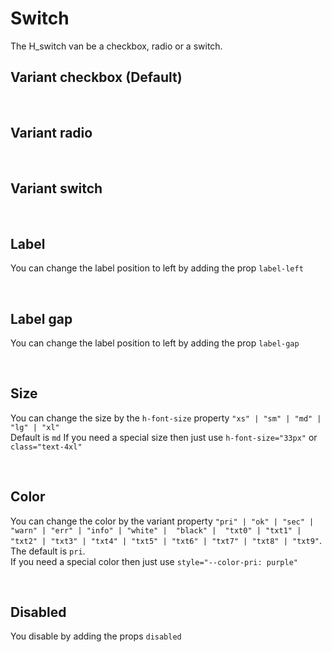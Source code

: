 # Switch

The H_switch van be a checkbox, radio or a switch.<br>

## Variant checkbox (Default)

<hhl-live-editor title="" htmlCode='
    <template>
    <div class="flex items-center gap-4 flex-wrap">
        <H_switch autofocus label="Switch 1"  v-model="check" variant="checkbox"></H_switch>
        <H_switch label="Switch 2" v-model="check" variant="checkbox"></H_switch>    
        <H_switch label="Switch 3" v-model="check" variant="checkbox"></H_switch>
    </div>
    </template>
    <script>
        const check = ref(true);
        return {check}
    </script>
'>
</hhl-live-editor>

<br>

## Variant radio

<hhl-live-editor title="" htmlCode='
    <template>
    <div class="flex items-center gap-4 flex-wrap">
        <H_switch switch label="Switch 1"  v-model="check" variant="radio" value="n1"></H_switch>
        <H_switch switch label="Switch 2" v-model="check" variant="radio" value="n2"></H_switch>    
        <H_switch switch label="Switch 3" v-model="check" variant="radio" value="n3"></H_switch>
    </div>
    </template>
    <script>
        const check = ref("");
        return {check}
    </script>
'>
</hhl-live-editor>

<br>

## Variant switch

<hhl-live-editor title="" htmlCode='
    <template>
    <div class="flex items-center gap-4 flex-wrap">
        <H_switch label="Radio 1"  v-model="radioVal" variant="switch" value="n1"></H_switch>
        <H_switch label="Radio 2" v-model="radioVal" variant="switch" value="n2"></H_switch>    
        <H_switch label="Radio 3" v-model="radioVal" variant="switch" value="n3"></H_switch>
    </div>
    </template>
    <script>
               const radioVal = ref([]);
        return {radioVal}
    </script>
'>
</hhl-live-editor>

<br>

## Label

You can change the label position to left by adding the prop `label-left`

<hhl-live-editor title="" htmlCode='
    <template>
    <div class="flex items-center gap-4 flex-wrap">
        <H_switch label="label standard" v-model="check"></H_switch>
        <H_switch label-left label="Label left" v-model="check"></H_switch>  
       <div class="flex-1" /> 
    </div>
    </template>
    <script>
        const check = ref(true);
        return {check}
    </script>
'>
</hhl-live-editor>

<br>

## Label gap

You can change the label position to left by adding the prop `label-gap`

<hhl-live-editor title="" htmlCode='
    <template>
    <div class="flex items-center gap-4 flex-wrap">
        <H_switch label="label standard" v-model="check" label-gap="33px"></H_switch>
        <H_switch label-left label="Label left" v-model="check" label-gap="1px"></H_switch>  
       <div class="flex-1" /> 
    </div>
    </template>
    <script>
        const check = ref(true);
        return {check}
    </script>
'>
</hhl-live-editor>

<br>

## Size

You can change the size by the `h-font-size` property `"xs" | "sm" | "md" | "lg" | "xl"`<br>
Default is `md`
If you need a special size then just use `h-font-size="33px"` or `class="text-4xl"`

<hhl-live-editor title="" htmlCode='
    <template>
    <div class="flex items-center gap-4 flex-wrap">
        <H_switch h-font-size="xs" label="XS" v-model="radio" value="n1" variant="radio"></H_switch>
        <H_switch h-font-size="sm"  label="SM" v-model="radio" value="n2" variant="radio"></H_switch>    
        <H_switch h-font-size="md" label="MD default" v-model="radio" value="n3" variant="radio"></H_switch>
        <H_switch h-font-size="lg"  label="LG" v-model="radio" value="n4" variant="radio"></H_switch>  
        <H_switch h-font-size="xl"  label="XL" v-model="radio" value="n5" variant="radio"></H_switch>  
        <H_switch h-font-size="33px" label="raw value" v-model="radio" value="n6" variant="radio"></H_switch>
        <H_switch class="text-4xl" label="class" v-model="radio" value="n6" variant="radio"></H_switch>
    </div>
    <div class="flex items-center gap-4 flex-wrap mt-9">
        <H_switch h-font-size="xs" label="XS" v-model="check"></H_switch>
        <H_switch h-font-size="sm"  label="SM" v-model="check"></H_switch>    
        <H_switch h-font-size="md" label="MD default" v-model="check"></H_switch>
        <H_switch h-font-size="lg"  label="LG" v-model="check"></H_switch>  
        <H_switch h-font-size="xl"  label="XL" v-model="check"></H_switch>  
    </div>
     <div class="flex items-center gap-4 flex-wrap mt-9">
        <H_switch h-font-size="xs" label="XS" v-model="sw" variant="switch"></H_switch>
        <H_switch h-font-size="sm"  label="SM" v-model="sw" variant="switch"></H_switch>    
        <H_switch h-font-size="md" label="MD default" v-model="sw" variant="switch"></H_switch>
        <H_switch h-font-size="lg"  label="LG" v-model="sw" variant="switch"></H_switch>  
        <H_switch h-font-size="xl"  label="XL" v-model="sw" variant="switch"></H_switch>   
    </div>
    </template>
    <script>
        const check = ref(true);
        const radio = ref("n5");
        const sw = ref(true);
        return {check,radio,sw}
    </script>
'>
</hhl-live-editor>

<br>

## Color

You can change the color by the variant property `"pri" | "ok" | "sec" | "warn" | "err" | "info" | "white" |  "black" |  "txt0" | "txt1" | "txt2" | "txt3" | "txt4" | "txt5" | "txt6" | "txt7" | "txt8" | "txt9"`. <br>
The default is `pri`.<br>
If you need a special color then just use `style="--color-pri: purple"`

<hhl-live-editor title="" htmlCode='
    <template>
    <div class="flex items-center gap-4 flexWrap">
        <H_switch label="pri" v-model="check" variant="radio" h-color="var(--color-pri)" size="xs"></H_switch>
        <H_switch label="sec" v-model="check" variant="radio" h-color="var(--color-sec)" size="xs"></H_switch>    
        <H_switch label="ok" v-model="check" variant="radio"  h-color="var(--color-ok)" size="xs"></H_switch>
        <H_switch label="err" v-model="check" variant="radio" h-color="var(--color-err)" size="xs"></H_switch>
        <H_switch label="warn" v-model="check" variant="radio" h-color="var(--color-warn)" size="xs"></H_switch>
        <H_switch label="info" v-model="check" variant="radio" h-color="var(--color-info)" size="xs"></H_switch>
        <H_switch label="txt0" v-model="check" variant="radio" h-color="var(--color-txt0)" size="xs"></H_switch>
        <H_switch label="txt1" v-model="check" variant="radio" h-color="var(--color-txt1)" size="xs"></H_switch>
        <H_switch label="txt2" v-model="check" variant="radio" h-color="var(--color-txt2)" size="xs"></H_switch>
        <H_switch label="txt3" v-model="check" variant="radio" h-color="var(--color-txt3)" size="xs"></H_switch>
        <H_switch label="txt4" v-model="check" variant="radio" h-color="var(--color-txt4)" size="xs"></H_switch>
        <H_switch label="txt5" v-model="check" variant="radio" h-color="var(--color-txt5)" size="xs"></H_switch>
        <H_switch label="txt6" v-model="check" variant="radio" h-color="var(--color-txt6)" size="xs"></H_switch>
        <H_switch label="txt7" v-model="check" variant="radio" h-color="var(--color-txt7)" size="xs"></H_switch>
        <H_switch label="txt8" v-model="check" variant="radio" h-color="var(--color-txt8)" size="xs"></H_switch>
        <H_switch label="txt9" v-model="check" variant="radio" h-color="var(--color-txt9)" size="xs"></H_switch>
        <H_switch label="purple" v-model="check" variant="radio" h-color="purple"  size="xs"></H_switch>
    </div>
    <div class="flex items-center gap-4 wrap mt-9">
        <H_switch label="pri" v-model="radio" h-color="var(--color-pri)" size="xs"></H_switch>
        <H_switch label="sec" v-model="radio" h-color="var(--color-sec)" size="xs"></H_switch>    
        <H_switch label="ok" v-model="radio" h-color="var(--color-ok)" size="xs"></H_switch>
        <H_switch label="err" v-model="radio" h-color="var(--color-err)" size="xs"></H_switch>
        <H_switch label="warn" v-model="radio" h-color="var(--color-warn)" size="xs"></H_switch>
        <H_switch label="info" v-model="radio" h-color="var(--color-info)" size="xs"></H_switch>
        <H_switch label="txt0" v-model="radio" h-color="var(--color-txt0)" size="xs"></H_switch>
        <H_switch label="txt1" v-model="radio" h-color="var(--color-txt1)" size="xs"></H_switch>
        <H_switch label="txt2" v-model="radio" h-color="var(--color-txt2)" size="xs"></H_switch>
        <H_switch label="txt3" v-model="radio" h-color="var(--color-txt3)" size="xs"></H_switch>
        <H_switch label="txt4" v-model="radio" h-color="var(--color-txt4)" size="xs"></H_switch>
        <H_switch label="txt5" v-model="radio" h-color="var(--color-txt5)" size="xs"></H_switch>
        <H_switch label="txt6" v-model="radio" h-color="var(--color-txt6)" size="xs"></H_switch>
        <H_switch label="txt7" v-model="radio" h-color="var(--color-txt7)" size="xs"></H_switch>
        <H_switch label="txt8" v-model="radio" h-color="var(--color-txt8)" size="xs"></H_switch>
        <H_switch label="txt9" v-model="radio" h-color="var(--color-txt9)" size="xs"></H_switch>
        <H_switch h-color="purple" label="purple" v-model="radio"  size="xs"></H_switch>
    </div>
    <div class="flex items-center gap-4 flex-wrap  mt-9">
        <H_switch label="pri" v-model="sw" h-color="var(--color-pri)" variant="switch" size="xs"></H_switch>
        <H_switch label="sec" v-model="sw" h-color="var(--color-sec)" variant="switch" size="xs"></H_switch>    
        <H_switch label="ok" v-model="sw" h-color="var(--color-ok)" variant="switch" size="xs"></H_switch>
        <H_switch label="err" v-model="sw" h-color="var(--color-err)" variant="switch" size="xs"></H_switch>
        <H_switch label="warn" v-model="sw" h-color="var(--color-warn)" variant="switch" size="xs"></H_switch>
        <H_switch label="info" v-model="sw" h-color="var(--color-info)" variant="switch" size="xs"></H_switch>
        <H_switch label="txt0" v-model="sw" h-color="var(--color-txt0)" variant="switch" size="xs"></H_switch>
        <H_switch label="txt1" v-model="sw" h-color="var(--color-txt1)" variant="switch" size="xs"></H_switch>
        <H_switch label="txt2" v-model="sw" h-color="var(--color-txt2)" variant="switch" size="xs"></H_switch>
        <H_switch label="txt3" v-model="sw" h-color="var(--color-txt3)" variant="switch" size="xs"></H_switch>
        <H_switch label="txt4" v-model="sw" h-color="var(--color-txt4)" variant="switch" size="xs"></H_switch>
        <H_switch label="txt5" v-model="sw" h-color="var(--color-txt5)" variant="switch" size="xs"></H_switch>
        <H_switch label="txt6" v-model="sw" h-color="var(--color-txt6)" variant="switch" size="xs"></H_switch>
        <H_switch label="txt7" v-model="sw" h-color="var(--color-txt7)" variant="switch" size="xs"></H_switch>
        <H_switch label="txt8" v-model="sw" h-color="var(--color-txt8)" variant="switch" size="xs"></H_switch>
        <H_switch label="txt9" v-model="sw" h-color="var(--color-txt9)" variant="switch" size="xs"></H_switch>
        <H_switch h-color="purple" label="purple" v-model="sw" variant="switch" size="xs"></H_switch>
    </div>
    </template>
    <script>
        const check = ref(true);
        const radio = ref("c");
        const sw = ref(true);
        return {check,radio,sw}
    </script>
'>
</hhl-live-editor>

<br>

## Disabled

You disable by adding the props `disabled`

<hhl-live-editor title="" htmlCode='
<template>
    <div class="flex items-center gap-4 flexWrap">
        <H_switch label="pri" v-model="check" variant="radio" h-color="var(--color-pri)" size="xs" disabled></H_switch>
        <H_switch label="sec" v-model="check" variant="radio" h-color="var(--color-sec)" size="xs" disabled></H_switch>    
        <H_switch label="ok" v-model="check" variant="radio" h-color="var(--color-ok)" size="xs" disabled></H_switch>
        <H_switch label="err" v-model="check" variant="radio" h-color="var(--color-err)" size="xs" disabled></H_switch>
        <H_switch label="warn" v-model="check" variant="radio" h-color="var(--color-warn)" size="xs" disabled></H_switch>
        <H_switch label="info" v-model="check" variant="radio" h-color="var(--color-info)" size="xs" disabled></H_switch>
        <H_switch label="txt0" v-model="check" variant="radio" h-color="var(--color-txt0)" size="xs" disabled></H_switch>
        <H_switch label="txt1" v-model="check" variant="radio" h-color="var(--color-txt1)" size="xs" disabled></H_switch>
        <H_switch label="txt2" v-model="check" variant="radio" h-color="var(--color-txt2)" size="xs" disabled></H_switch>
        <H_switch label="txt3" v-model="check" variant="radio" h-color="var(--color-txt3)" size="xs" disabled></H_switch>
        <H_switch label="txt4" v-model="check" variant="radio" h-color="var(--color-txt4)" size="xs" disabled></H_switch>
        <H_switch label="txt5" v-model="check" variant="radio" h-color="var(--color-txt5)" size="xs" disabled></H_switch>
        <H_switch label="txt6" v-model="check" variant="radio" h-color="var(--color-txt6)" size="xs" disabled></H_switch>
        <H_switch h-color="purple" variant="radio" label="purple" v-model="check" size="xs" disabled></H_switch>
    </div>
    <div class="flex items-center gap-4 flexWrap mt-9">
        <H_switch label="pri" v-model="radio" h-color="var(--color-pri)" size="xs" disabled></H_switch>
        <H_switch label="sec" v-model="radio" h-color="var(--color-sec)" size="xs" disabled></H_switch>    
        <H_switch label="ok" v-model="radio" h-color="var(--color-ok)" size="xs" disabled></H_switch>
        <H_switch label="err" v-model="radio" h-color="var(--color-err)" size="xs" disabled></H_switch>
        <H_switch label="warn" v-model="radio" h-color="var(--color-warn)" size="xs" disabled></H_switch>
        <H_switch label="info" v-model="radio" h-color="var(--color-info)" size="xs" disabled></H_switch>
        <H_switch label="txt0" v-model="radio" h-color="var(--color-txt0)" size="xs" disabled></H_switch>
        <H_switch label="txt1" v-model="radio" h-color="var(--color-txt1)" size="xs" disabled></H_switch>
        <H_switch label="txt2" v-model="radio" h-color="var(--color-txt2)" size="xs" disabled></H_switch>
        <H_switch label="txt3" v-model="radio" h-color="var(--color-txt3)" size="xs" disabled></H_switch>
        <H_switch label="txt4" v-model="radio" h-color="var(--color-txt4)" size="xs" disabled></H_switch>
        <H_switch label="txt5" v-model="radio" h-color="var(--color-txt5)" size="xs" disabled></H_switch>
        <H_switch label="txt6" v-model="radio" h-color="var(--color-txt6)" size="xs" disabled></H_switch>
        <H_switch h-color="purple" label="purple" v-model="radio" variant="radio" size="xs" disabled></H_switch>
    </div>
        <div class="flex items-center gap-4 flexWrap  mt-9">
        <H_switch label="pri" v-model="sw" h-color="var(--color-pri)" variant="switch" size="xs" disabled></H_switch>
        <H_switch label="sec" v-model="sw" h-color="var(--color-sec)" variant="switch" size="xs" disabled></H_switch>    
        <H_switch label="ok" v-model="sw" h-color="var(--color-ok)" variant="switch" size="xs" disabled></H_switch>
        <H_switch label="err" v-model="sw" h-color="var(--color-err)" variant="switch" size="xs" disabled></H_switch>
        <H_switch label="warn" v-model="sw" h-color="var(--color-warn)" variant="switch" size="xs" disabled></H_switch>
        <H_switch label="info" v-model="sw" h-color="var(--color-info)" variant="switch" size="xs" disabled></H_switch>
        <H_switch label="txt0" v-model="sw" h-color="var(--color-txt0)" variant="switch" size="xs" disabled></H_switch>
        <H_switch label="txt1" v-model="sw" h-color="var(--color-txt1)" variant="switch" size="xs" disabled></H_switch>
        <H_switch label="txt2" v-model="sw" h-color="var(--color-txt2)" variant="switch" size="xs" disabled></H_switch>
        <H_switch label="txt3" v-model="sw" h-color="var(--color-txt3)" variant="switch" size="xs" disabled></H_switch>
        <H_switch label="txt4" v-model="sw" h-color="var(--color-txt4)" variant="switch" size="xs" disabled></H_switch>
        <H_switch label="txt5" v-model="sw" h-color="var(--color-txt5)" variant="switch" size="xs" disabled></H_switch>
        <H_switch label="txt6" v-model="sw" h-color="var(--color-txt6)" variant="switch" size="xs" disabled></H_switch>
        <H_switch h-color="purple" label="purple" v-model="sw" variant="switch" size="xs" disabled></H_switch>
    </div>
    </template>
    <script>
        const check = ref(true);
        const radio = ref("");
        const sw = ref(true);
        return {check,radio,sw}
    </script>
'>
</hhl-live-editor>

<br>
